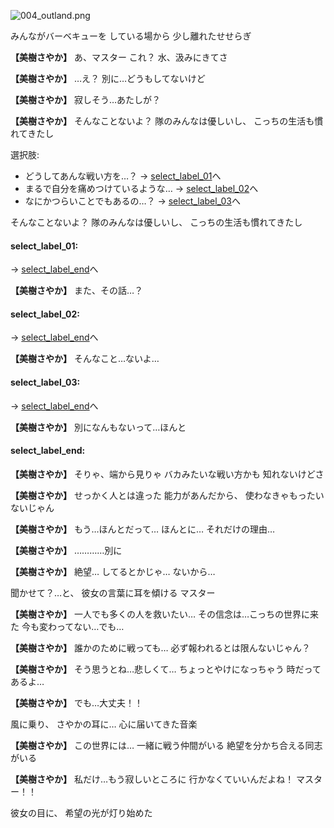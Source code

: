 
![004_outland.png](../images/backgrounds/004_outland.png)

みんながバーベキューを
している場から
少し離れたせせらぎ

**【美樹さやか】**
あ、マスター
これ？
水、汲みにきてさ

**【美樹さやか】**
…え？
別に…どうもしてないけど

**【美樹さやか】**
寂しそう…あたしが？

**【美樹さやか】**
そんなことないよ？
隊のみんなは優しいし、
こっちの生活も慣れてきたし

選択肢:
- どうしてあんな戦い方を…？ → [select_label_01](#select_label_01)へ
- まるで自分を痛めつけているような… → [select_label_02](#select_label_02)へ
- なにかつらいことでもあるの…？ → [select_label_03](#select_label_03)へ

そんなことないよ？
隊のみんなは優しいし、
こっちの生活も慣れてきたし

#### select_label_01:
 → [select_label_end](#select_label_end)へ

**【美樹さやか】**
また、その話…？

#### select_label_02:
 → [select_label_end](#select_label_end)へ

**【美樹さやか】**
そんなこと…ないよ…

#### select_label_03:
 → [select_label_end](#select_label_end)へ

**【美樹さやか】**
別になんもないって…ほんと

#### select_label_end:

**【美樹さやか】**
そりゃ、端から見りゃ
バカみたいな戦い方かも
知れないけどさ

**【美樹さやか】**
せっかく人とは違った
能力があんだから、
使わなきゃもったいないじゃん

**【美樹さやか】**
もう…ほんとだって…
ほんとに…
それだけの理由…

**【美樹さやか】**
…………別に

**【美樹さやか】**
絶望…
してるとかじゃ…
ないから…

聞かせて？…と、
彼女の言葉に耳を傾ける
マスター

**【美樹さやか】**
一人でも多くの人を救いたい…
その信念は…こっちの世界に来た
今も変わってない…でも…

**【美樹さやか】**
誰かのために戦っても…
必ず報われるとは限んないじゃん？

**【美樹さやか】**
そう思うとね…悲しくて…
ちょっとやけになっちゃう
時だってあるよ…

**【美樹さやか】**
でも…大丈夫！！

風に乗り、
さやかの耳に…
心に届いてきた音楽

**【美樹さやか】**
この世界には…
一緒に戦う仲間がいる
絶望を分かち合える同志がいる

**【美樹さやか】**
私だけ…もう寂しいところに
行かなくていいんだよね！
マスター！！

彼女の目に、
希望の光が灯り始めた